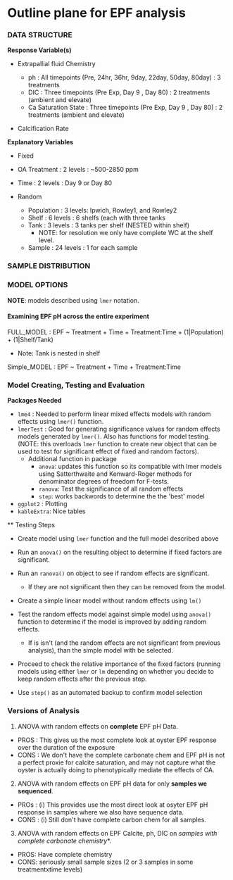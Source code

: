 # Outline plane for EPF analysis

### DATA STRUCTURE

**Response Variable(s)**

- Extrapallial fluid Chemistry
  - ph : All timepoints (Pre, 24hr, 36hr, 9day, 22day, 50day, 80day) : 3 treatments
  - DIC : Three timepoints (Pre Exp, Day 9 , Day 80) : 2 treatments (ambient and elevate)
  - Ca Saturation State :  Three timepoints (Pre Exp, Day 9 , Day 80) : 2 treatments (ambient and elevate)

- Calcification Rate

**Explanatory Variables**

- Fixed
-   OA Treatment : 2 levels : ~500-2850 ppm 
-   Time : 2 levels :  Day 9 or Day 80

- Random
  - Population : 3 levels: Ipwich, Rowley1, and Rowley2
  - Shelf : 6 levels : 6 shelfs (each with three tanks
  - Tank : 3 levels : 3 tanks per shelf (NESTED within shelf)
    - NOTE: for resolution we only have complete WC at the shelf level.
  - Sample :  24 levels :  1 for each sample
    
### SAMPLE DISTRIBUTION  

### MODEL OPTIONS  

**NOTE**: models described using ```lmer``` notation.

#### **Examining EPF pH across the entire experiment**

FULL_MODEL : EPF ~ Treatment + Time + Treatment:Time + (1|Population) + (1|Shelf/Tank)
  - Note: Tank is nested in shelf
  
Simple_MODEL : EPF ~ Treatment + Time + Treatment:Time

### Model Creating, Testing and Evaluation

**Packages Needed**
- ```lme4``` :  Needed to perform linear mixed effects models with random effects using ```lmer()``` function.
- ```lmerTest``` : Good for generating significance values for random effects models generated by ```lmer()```. Also has functions for model testing. (NOTE: this overloads ```lmer``` function to create new object that can be used to test for significant effect of fixed and random factors).
  - Additional function in package
    - ```anova```: updates this function so its compatible with lmer models using Satterthwaite and Kenward-Roger methods for denominator degrees of freedom for F-tests.
    - ```ranova```: Test the significance of all random effects
    - ```step```: works backwords to determine the the 'best' model
- ```ggplot2``` : Plotting
- ```kableExtra```: Nice tables

** Testing Steps
- Create model using ```lmer``` function and the full model described above
- Run an ```anova()``` on the resulting object to determine if fixed factors are significant.
- Run an ```ranova()``` on object to see if random effects are significant.
  - If they are not significant then they can be removed from the model.
  
- Create a simple linear model without random effects using ```lm()```
- Test the random effects model against simple model using ```anova()``` function to determine if the model is improved by adding random effects.
  - If is isn't (and the random effects are not significant from previous analysis), than the simple model with be selected.

- Proceed to check the relative importance of the fixed factors (running models using either ```lmer``` or ```lm``` depending on whether you decide to keep random effects after the previous step.
- Use ```step()``` as an automated backup to confirm model selection

### Versions of Analysis

1) ANOVA with random effects on **complete** EPF pH Data.
  - PROS : This gives us the most complete look at oyster EPF response over the duration of the exposure
  - CONS : We don't have the complete carbonate chem and EPF pH is not a perfect proxie for calcite saturation, and may not capture what the oyster is actually doing to phenotypically mediate the effects of OA.
  
2) ANOVA with random effects on EPF pH data for only **samples we sequenced**.
  - PROs : (i) This provides use the most direct look at osyter EPF pH response in samples where we also have sequence data.
  - CONS :  (i) Still don't have complete carbon chem for all samples. 
  
3) ANOVA with random effects on EPF Calcite, ph, DIC on *samples with complete carbonate chemistry**.
  - PROS: Have complete chemistry
  - CONS: seriously small sample sizes (2 or 3 samples in some treatmentxtime levels)





